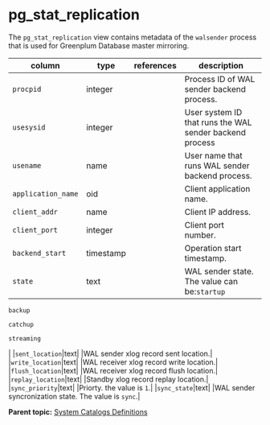 # pg\_stat\_replication 

The `pg_stat_replication` view contains metadata of the `walsender` process that is used for Greenplum Database master mirroring.

|column|type|references|description|
|------|----|----------|-----------|
|`procpid`|integer| |Process ID of WAL sender backend process.|
|`usesysid`|integer| |User system ID that runs the WAL sender backend process|
|`usename`|name| |User name that runs WAL sender backend process.|
|`application_name`|oid| |Client application name.|
|`client_addr`|name| |Client IP address.|
|`client_port`|integer| |Client port number.|
|`backend_start`|timestamp| |Operation start timestamp.|
|`state`|text| |WAL sender state. The value can be:`startup`

`backup`

`catchup`

`streaming`

|
|`sent_location`|text| |WAL sender xlog record sent location.|
|`write_location`|text| |WAL receiver xlog record write location.|
|`flush_location`|text| |WAL receiver xlog record flush location.|
|`replay_location`|text| |Standby xlog record replay location.|
|`sync_priority`|text| |Priorty. the value is `1`.|
|`sync_state`|text| |WAL sender syncronization state. The value is `sync`.|

**Parent topic:** [System Catalogs Definitions](../system_catalogs/catalog_ref-html.html)

